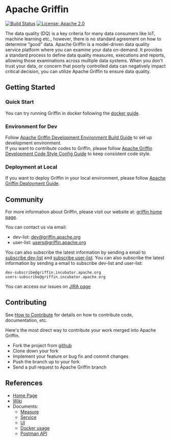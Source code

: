 <!--
Licensed to the Apache Software Foundation (ASF) under one
or more contributor license agreements.  See the NOTICE file
distributed with this work for additional information
regarding copyright ownership.  The ASF licenses this file
to you under the Apache License, Version 2.0 (the
"License"); you may not use this file except in compliance
with the License.  You may obtain a copy of the License at

  http://www.apache.org/licenses/LICENSE-2.0

Unless required by applicable law or agreed to in writing,
software distributed under the License is distributed on an
"AS IS" BASIS, WITHOUT WARRANTIES OR CONDITIONS OF ANY
KIND, either express or implied.  See the License for the
specific language governing permissions and limitations
under the License.
-->


# Apache Griffin  
[![Build Status](https://travis-ci.org/apache/griffin.svg?branch=master)](https://travis-ci.org/apache/griffin) [![License: Apache 2.0](https://camo.githubusercontent.com/8cb994f6c4a156c623fe057fccd7fb7d7d2e8c9b/68747470733a2f2f696d672e736869656c64732e696f2f62616467652f6c6963656e73652d417061636865253230322d3445423142412e737667)](https://www.apache.org/licenses/LICENSE-2.0.html)    

The data quality (DQ) is a key criteria for many data consumers like IoT, machine learning etc., however, there is no standard agreement on how to determine “good” data.
Apache Griffin is a model-driven data quality service platform where you can examine your data on-demand. It provides a standard process to define data quality measures, executions and reports, allowing those examinations across multiple data systems.
When you don't trust your data, or concern that poorly controlled data can negatively impact critical decision, you can utilize Apache Griffin to ensure data quality.


## Getting Started

### Quick Start

You can try running Griffin in docker following the [docker guide](griffin-doc/docker/griffin-docker-guide.md).

### Environment for Dev

Follow [Apache Griffin Development Environment Build Guide](griffin-doc/dev/dev-env-build.md) to set up development environment.
<br>If you want to contribute codes to Griffin, please follow [Apache Griffin Development Code Style Config Guide](griffin-doc/dev/code-style.md) to keep consistent code style.

### Deployment at Local

If you want to deploy Griffin in your local environment, please follow [Apache Griffin Deployment Guide](griffin-doc/deploy/deploy-guide.md).

## Community

For more information about Griffin, please visit our website at: [griffin home page](http://griffin.apache.org).

You can contact us via email:
- dev-list: <a href="mailto:dev@griffin.apache.org">dev@griffin.apache.org</a>
- user-list: <a href="mailto:users@griffin.apache.org">users@griffin.apache.org</a>

You can also subscribe the latest information by sending a email to [subscribe dev-list](mailto:dev-subscribe@griffin.apache.org) and [subscribe user-list](mailto:users-subscribe@griffin.incubator.apache.org).
You can also subscribe the latest information by sending a email to subscribe dev-list and user-list:
```
dev-subscribe@griffin.incubator.apache.org
users-subscribe@griffin.incubator.apache.org
```

You can access our issues on [JIRA page](https://issues.apache.org/jira/browse/GRIFFIN)

## Contributing

See [How to Contribute](http://griffin.apache.org/docs/contribute.html) for details on how to contribute code, documentation, etc.

Here's the most direct way to contribute your work merged into Apache Griffin.

* Fork the project from [github](https://github.com/apache/griffin)
* Clone down your fork
* Implement your feature or bug fix and commit changes
* Push the branch up to your fork
* Send a pull request to Apache Griffin branch


## References
- [Home Page](http://griffin.incubator.apache.org/)
- [Wiki](https://cwiki.apache.org/confluence/display/GRIFFIN/Apache+Griffin)
- Documents:
	- [Measure](griffin-doc/measure)
	- [Service](griffin-doc/service)
	- [UI](griffin-doc/ui)
	- [Docker usage](griffin-doc/docker)
	- [Postman API](griffin-doc/service/postman)
